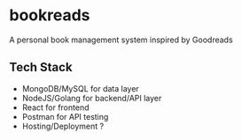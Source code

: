 # bookreads
A personal book management system inspired by Goodreads

## Tech Stack

- MongoDB/MySQL for data layer
- NodeJS/Golang for backend/API layer
- React for frontend
- Postman for API testing
- Hosting/Deployment ?


